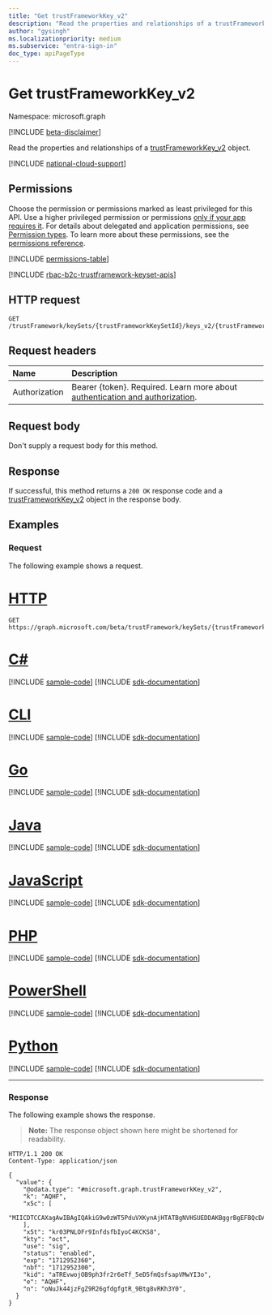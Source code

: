 ```yaml
---
title: "Get trustFrameworkKey_v2"
description: "Read the properties and relationships of a trustFrameworkKey_v2 object."
author: "gysingh"
ms.localizationpriority: medium
ms.subservice: "entra-sign-in"
doc_type: apiPageType
---
```


# Get trustFrameworkKey_v2

Namespace: microsoft.graph

[!INCLUDE [beta-disclaimer](../../includes/beta-disclaimer.md)]

Read the properties and relationships of a [trustFrameworkKey_v2](../resources/trustframeworkkey_v2.md) object.

[!INCLUDE [national-cloud-support](../../includes/all-clouds.md)]

## Permissions

Choose the permission or permissions marked as least privileged for this API. Use a higher privileged permission or permissions [only if your app requires it](/graph/permissions-overview#best-practices-for-using-microsoft-graph-permissions). For details about delegated and application permissions, see [Permission types](/graph/permissions-overview#permission-types). To learn more about these permissions, see the [permissions reference](/graph/permissions-reference).

<!-- { "blockType": "permissions", "name": "trustframeworkkey_v2_get" } -->
[!INCLUDE [permissions-table](../includes/permissions/trustframeworkkey_v2-get-permissions.md)]

[!INCLUDE [rbac-b2c-trustframework-keyset-apis](../includes/rbac-for-apis/rbac-b2c-trustframework-keyset-apis.md)]

## HTTP request

<!-- {
  "blockType": "ignored"
}
-->
``` http
GET /trustFramework/keySets/{trustFrameworkKeySetId}/keys_v2/{trustFrameworkKey_v2Id}
```

## Request headers

|Name|Description|
|:---|:---|
|Authorization|Bearer {token}. Required. Learn more about [authentication and authorization](/graph/auth/auth-concepts).|

## Request body

Don't supply a request body for this method.

## Response

If successful, this method returns a `200 OK` response code and a [trustFrameworkKey_v2](../resources/trustframeworkkey_v2.md) object in the response body.

## Examples

### Request

The following example shows a request.
# [HTTP](#tab/http)
<!-- {
  "blockType": "request",
  "name": "get_trustframeworkkey_v2"
}
-->
``` http
GET https://graph.microsoft.com/beta/trustFramework/keySets/{trustFrameworkKeySetId}/keys_v2/{aTREvwojOB9ph3fr2r6eTf_5eD5fmQsfsapVMwYI3o}
```

# [C#](#tab/csharp)
[!INCLUDE [sample-code](../includes/snippets/csharp/get-trustframeworkkey-v2-csharp-snippets.md)]
[!INCLUDE [sdk-documentation](../includes/snippets/snippets-sdk-documentation-link.md)]

# [CLI](#tab/cli)
[!INCLUDE [sample-code](../includes/snippets/cli/get-trustframeworkkey-v2-cli-snippets.md)]
[!INCLUDE [sdk-documentation](../includes/snippets/snippets-sdk-documentation-link.md)]

# [Go](#tab/go)
[!INCLUDE [sample-code](../includes/snippets/go/get-trustframeworkkey-v2-go-snippets.md)]
[!INCLUDE [sdk-documentation](../includes/snippets/snippets-sdk-documentation-link.md)]

# [Java](#tab/java)
[!INCLUDE [sample-code](../includes/snippets/java/get-trustframeworkkey-v2-java-snippets.md)]
[!INCLUDE [sdk-documentation](../includes/snippets/snippets-sdk-documentation-link.md)]

# [JavaScript](#tab/javascript)
[!INCLUDE [sample-code](../includes/snippets/javascript/get-trustframeworkkey-v2-javascript-snippets.md)]
[!INCLUDE [sdk-documentation](../includes/snippets/snippets-sdk-documentation-link.md)]

# [PHP](#tab/php)
[!INCLUDE [sample-code](../includes/snippets/php/get-trustframeworkkey-v2-php-snippets.md)]
[!INCLUDE [sdk-documentation](../includes/snippets/snippets-sdk-documentation-link.md)]

# [PowerShell](#tab/powershell)
[!INCLUDE [sample-code](../includes/snippets/powershell/get-trustframeworkkey-v2-powershell-snippets.md)]
[!INCLUDE [sdk-documentation](../includes/snippets/snippets-sdk-documentation-link.md)]

# [Python](#tab/python)
[!INCLUDE [sample-code](../includes/snippets/python/get-trustframeworkkey-v2-python-snippets.md)]
[!INCLUDE [sdk-documentation](../includes/snippets/snippets-sdk-documentation-link.md)]

---

### Response

The following example shows the response.
>**Note:** The response object shown here might be shortened for readability.
<!-- {
  "blockType": "response",
  "truncated": true,
  "@odata.type": "microsoft.graph.trustFrameworkKey_v2"
}
-->
``` http
HTTP/1.1 200 OK
Content-Type: application/json

{
  "value": {
    "@odata.type": "#microsoft.graph.trustFrameworkKey_v2",
    "k": "AQHF",
    "x5c": [
      "MIICDTCCAXagAwIBAgIQAkiG9w0zWT5PduVXKynAjHTATBgNVHSUEDDAKBggrBgEFBQcDATANBgkqhkiG9w.."
    ],
    "x5t": "kr03PNLOFr9InfdsfbIyoC4KCKS8",
    "kty": "oct",
    "use": "sig",
    "status": "enabled",
    "exp": "1712952360",
    "nbf": "1712952300",
    "kid": "aTREvwojOB9ph3fr2r6eTf_5eD5fmQsfsapVMwYI3o",
    "e": "AQHF",
    "n": "oNuJk44jzFgZ9R26gfdgfgtR_9Btg8vRKh3Y0",
  }
}

```
